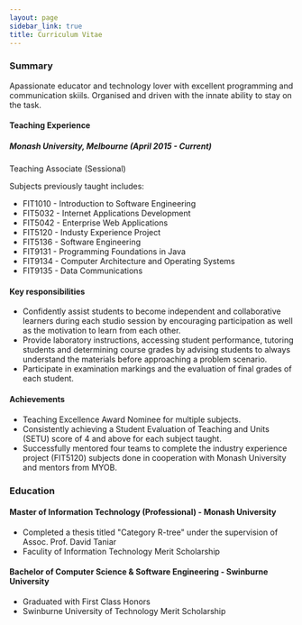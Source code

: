 ```yaml
---
layout: page
sidebar_link: true
title: Curriculum Vitae 
---
```


### Summary

Apassionate educator and technology lover with excellent programming and communication skiils. Organised and driven
with the innate ability to stay on the task.

#### Teaching Experience
##### Monash University, Melbourne (April 2015 - Current)
Teaching Associate (Sessional)

Subjects previously taught includes:
- FIT1010 - Introduction to Software Engineering
- FIT5032 - Internet Applications Development
- FIT5042 - Enterprise Web Applications
- FIT5120 - Industy Experience Project
- FIT5136 - Software Engineering
- FIT9131 - Programming Foundations in Java
- FIT9134 - Computer Architecture and Operating Systems
- FIT9135 - Data Communications

#### Key responsibilities
- Confidently assist students to become	independent	and	collaborative learners during each studio session by encouraging participation as well as the motivation to	learn from each	other.
- Provide laboratory instructions, accessing student performance, tutoring students and determining course grades by advising students to always understand the materials before approaching a problem scenario.
- Participate in examination markings and the evaluation of final grades of each student.

#### Achievements
- Teaching Excellence Award Nominee for multiple subjects.
- Consistently achieving a Student Evaluation of Teaching and Units (SETU) score of 4 and above for each subject taught.
- Successfully mentored four teams to complete the industry experience project (FIT5120) subjects done in cooperation with Monash University and mentors from MYOB.

### Education

#### Master of Information Technology (Professional) - Monash University

- Completed a thesis titled "Category R-tree" under the supervision of Assoc. Prof. David Taniar
- Faculity of Information Technology Merit Scholarship

#### Bachelor of Computer Science & Software Engineering - Swinburne University

- Graduated with First Class Honors
- Swinburne University of Technology Merit Scholarship



